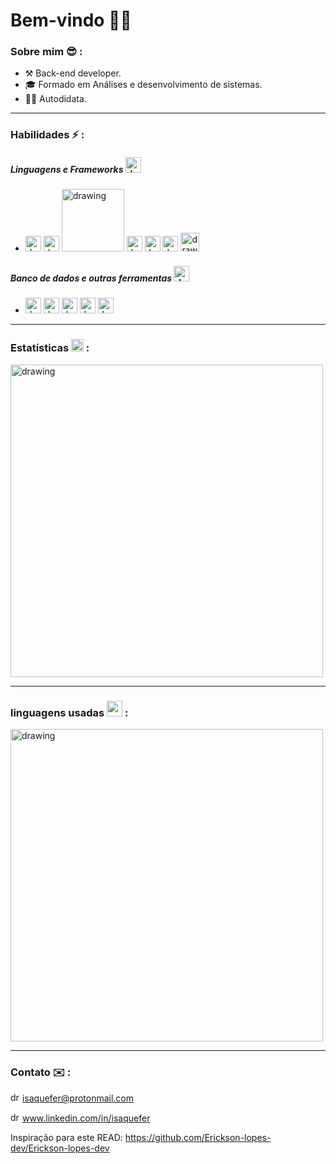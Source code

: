 
# Bem-vindo ✌🏿

### Sobre mim  :sunglasses: :  
- ⚒️ Back-end developer.
- 🎓 Formado em Análises e desenvolvimento de sistemas.
- 👨‍💻 Autodidata.
<hr>

### Habilidades ⚡ :

##### Linguagens e Frameworks <img src="https://cdn1.iconfinder.com/data/icons/internet-security-3/64/x-03-512.png" alt="drawing" width="25"/>

 * <img src="https://emojis.slackmojis.com/emojis/images/1450319444/32/python.png" alt="drawing" width="25"/> <img src="https://emojis.slackmojis.com/emojis/images/1483054030/1541/django.png?1483054030" alt="drawing" width="25"/> <img src="https://www.sqlalchemy.org/img/sqla_logo.png" alt="drawing" width="100"/> <img src="https://emojis.slackmojis.com/emojis/images/1450441296/151/javascript.png?" alt="drawing" width="25"/> <img src="https://emojis.slackmojis.com/emojis/images/1483052921/1537/vue.png?1483052921" alt="drawing" width="25"/> <img src="https://emojis.slackmojis.com/emojis/images/1470343792/719/html5.png?1470343792" alt="drawing" width="25"/> <img src="https://emojis.slackmojis.com/emojis/images/1497185511/2411/css.jpg?1497185511" alt="drawing" width="30"/>

##### Banco de dados e outras ferramentas <img src="https://emojis.slackmojis.com/emojis/images/1620758692/38043/database.png?1620758692" alt="drawing" width="25"/>
 * <img src="https://emojis.slackmojis.com/emojis/images/1533733488/4439/mysql.png?1533733488" alt="drawing" width="25"/> <img src="https://emojis.slackmojis.com/emojis/images/1450470347/198/postgresql.png?1450470347" alt="drawing" width="25"/> <img src="https://emojis.slackmojis.com/emojis/images/1581212198/7766/shydocker.png?1581212198" alt="drawing" width="25"/> <img src="https://emojis.slackmojis.com/emojis/images/1501021339/341/git.png?1501021339" alt="drawing" width="25"/> <img src="https://emojis.slackmojis.com/emojis/images/1551101669/5413/linux.png?1551101669" alt="drawing" width="25"/>
<hr>

### Estatísticas  <img src="https://cdn3.iconfinder.com/data/icons/e-commerce-and-online-shopping/64/__statistics-256.png" alt="drawing" width="20"/> :
<img src="https://github-readme-stats.vercel.app/api?username=isaquefer&theme=cobalt&show_icons=true)](https://github.com/Erickson-lopes-dev/github-readme-stats" alt="drawing" width="500"/>

<hr>

###  linguagens usadas  <img src="https://img.icons8.com/color/48/000000/statistics.png" width="25" />  :

<img src="https://github-readme-stats.vercel.app/api/top-langs/?username=isaquefer&hide=scss,JavaScript,PowerShell,C++,Td,Tex,Fortran,C&layout=compact&theme=cobalt&title_color=2ED3EA" alt="drawing" width="500"/>

<hr>

### Contato ✉️ :
<img src="https://external-content.duckduckgo.com/ip3/protonmail.com.ico" alt="drawing" width="15"/> isaquefer@protonmail.com

<img src="https://emojis.slackmojis.com/emojis/images/1470343326/711/linkedin.png?1470343326" alt="drawing" width="15"/> www.linkedin.com/in/isaquefer

Inspiração para este READ: https://github.com/Erickson-lopes-dev/Erickson-lopes-dev
